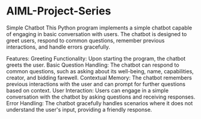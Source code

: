 # AIML-Project-Series


Simple Chatbot
This Python program implements a simple chatbot capable of engaging in basic conversation with users. The chatbot is designed to greet users, respond to common questions, remember previous interactions, and handle errors gracefully.

Features:
Greeting Functionality: Upon starting the program, the chatbot greets the user.
Basic Question Handling: The chatbot can respond to common questions, such as asking about its well-being, name, capabilities, creator, and bidding farewell.
Contextual Memory: The chatbot remembers previous interactions with the user and can prompt for further questions based on context.
User Interaction: Users can engage in a simple conversation with the chatbot by asking questions and receiving responses.
Error Handling: The chatbot gracefully handles scenarios where it does not understand the user's input, providing a friendly response.
